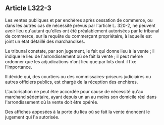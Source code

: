 Article L322-3
----
Les ventes publiques et par enchères après cessation de commerce, ou dans les
autres cas de nécessité prévus par l'article L. 320-2, ne peuvent avoir lieu
qu'autant qu'elles ont été préalablement autorisées par le tribunal de commerce,
sur la requête du commerçant propriétaire, à laquelle est joint un état détaillé
des marchandises.

Le tribunal constate, par son jugement, le fait qui donne lieu à la vente ; il
indique le lieu de l'arrondissement où se fait la vente ; il peut même ordonner
que les adjudications n'ont lieu que par lots dont il fixe l'importance.

Il décide qui, des courtiers ou des commissaires-priseurs judiciaires ou autres
officiers publics, est chargé de la réception des enchères.

L'autorisation ne peut être accordée pour cause de nécessité qu'au marchand
sédentaire, ayant depuis un an au moins son domicile réel dans l'arrondissement
où la vente doit être opérée.

Des affiches apposées à la porte du lieu où se fait la vente énoncent le
jugement qui l'a autorisée.
